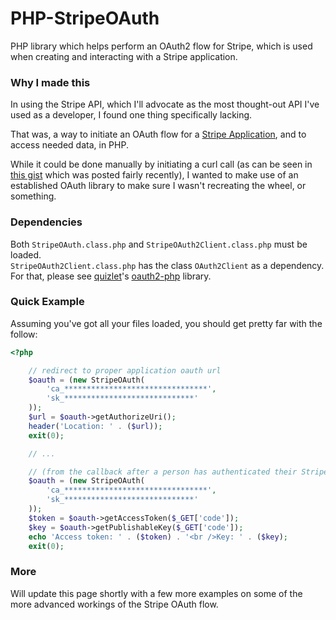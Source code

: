 PHP-StripeOAuth
===============

PHP library which helps perform an OAuth2 flow for Stripe, which is used when creating and interacting with a Stripe application.

### Why I made this
In using the Stripe API, which I'll advocate as the most thought-out API I've used as a developer, I found one thing specifically lacking.

That was, a way to initiate an OAuth flow for a [Stripe Application](https://stripe.com/docs/connect), and to access needed data, in PHP.

While it could be done manually by initiating a curl call (as can be seen in [this gist](https://gist.github.com/3507366) which was posted fairly recently), I wanted to make use of an established OAuth library to make sure I wasn't recreating the wheel, or something.

### Dependencies
Both `StripeOAuth.class.php` and `StripeOAuth2Client.class.php` must be loaded.  
`StripeOAuth2Client.class.php` has the class `OAuth2Client` as a dependency.  
For that, please see [quizlet](https://github.com/quizlet)'s [oauth2-php](https://github.com/quizlet/oauth2-php) library.

### Quick Example

Assuming you've got all your files loaded, you should get pretty far with the follow:

``` php
<?php

    // redirect to proper application oauth url
    $oauth = (new StripeOAuth(
        'ca_********************************',
        'sk_*****************************'
    ));
    $url = $oauth->getAuthorizeUri();
    header('Location: ' . ($url));
    exit(0);

    // ...

    // (from the callback after a person has authenticated their Stripe account)
    $oauth = (new StripeOAuth(
        'ca_********************************',
        'sk_*****************************'
    ));
    $token = $oauth->getAccessToken($_GET['code']);
    $key = $oauth->getPublishableKey($_GET['code']);
    echo 'Access token: ' . ($token) . '<br />Key: ' . ($key);
    exit(0);

```

### More
Will update this page shortly with a few more examples on some of the more advanced workings of the Stripe OAuth flow.
